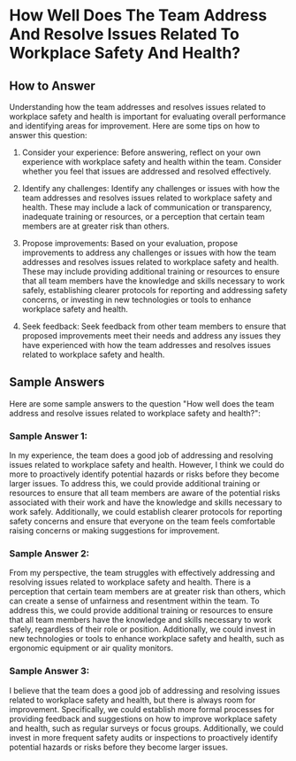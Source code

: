 How Well Does The Team Address And Resolve Issues Related To Workplace Safety And Health?
================================================================================================================

How to Answer
-------------

Understanding how the team addresses and resolves issues related to workplace safety and health is important for evaluating overall performance and identifying areas for improvement. Here are some tips on how to answer this question:

1. Consider your experience: Before answering, reflect on your own experience with workplace safety and health within the team. Consider whether you feel that issues are addressed and resolved effectively.

2. Identify any challenges: Identify any challenges or issues with how the team addresses and resolves issues related to workplace safety and health. These may include a lack of communication or transparency, inadequate training or resources, or a perception that certain team members are at greater risk than others.

3. Propose improvements: Based on your evaluation, propose improvements to address any challenges or issues with how the team addresses and resolves issues related to workplace safety and health. These may include providing additional training or resources to ensure that all team members have the knowledge and skills necessary to work safely, establishing clearer protocols for reporting and addressing safety concerns, or investing in new technologies or tools to enhance workplace safety and health.

4. Seek feedback: Seek feedback from other team members to ensure that proposed improvements meet their needs and address any issues they have experienced with how the team addresses and resolves issues related to workplace safety and health.

Sample Answers
--------------

Here are some sample answers to the question "How well does the team address and resolve issues related to workplace safety and health?":

### Sample Answer 1:

In my experience, the team does a good job of addressing and resolving issues related to workplace safety and health. However, I think we could do more to proactively identify potential hazards or risks before they become larger issues. To address this, we could provide additional training or resources to ensure that all team members are aware of the potential risks associated with their work and have the knowledge and skills necessary to work safely. Additionally, we could establish clearer protocols for reporting safety concerns and ensure that everyone on the team feels comfortable raising concerns or making suggestions for improvement.

### Sample Answer 2:

From my perspective, the team struggles with effectively addressing and resolving issues related to workplace safety and health. There is a perception that certain team members are at greater risk than others, which can create a sense of unfairness and resentment within the team. To address this, we could provide additional training or resources to ensure that all team members have the knowledge and skills necessary to work safely, regardless of their role or position. Additionally, we could invest in new technologies or tools to enhance workplace safety and health, such as ergonomic equipment or air quality monitors.

### Sample Answer 3:

I believe that the team does a good job of addressing and resolving issues related to workplace safety and health, but there is always room for improvement. Specifically, we could establish more formal processes for providing feedback and suggestions on how to improve workplace safety and health, such as regular surveys or focus groups. Additionally, we could invest in more frequent safety audits or inspections to proactively identify potential hazards or risks before they become larger issues.
